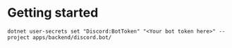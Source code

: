 # Getting started

```
dotnet user-secrets set "Discord:BotToken" "<Your bot token here>" --project apps/backend/discord.bot/
```